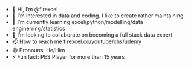 - 👋 Hi, I’m @firexcel
- 👀 I’m interested in data and coding. I like to create rather maintaining.
- 🌱 I’m currently learning excel/python/modelling/data enginerring/statistics
- 💞️ I’m looking to collaborate on becoming a full stack data expert
- 📫 How to reach me firexcel.co/youtube/xhs/udemy
- 😄 Pronouns: He/Him
- ⚡ Fun fact: PES Player for more than 15 years

<!---
firexcel/firexcel is a ✨ special ✨ repository because its `README.md` (this file) appears on your GitHub profile.
You can click the Preview link to take a look at your changes.
--->
